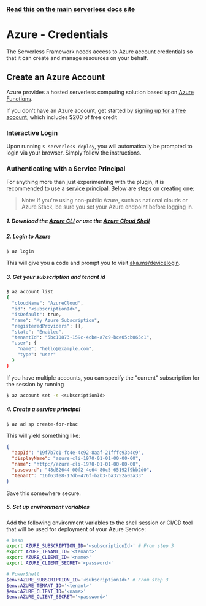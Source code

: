 <!--
title: Serverless Framework - Azure Functions Guide - Credentials
menuText: Credentials
menuOrder: 3
description: How to set up the Serverless Framework with your Azure Functions credentials
layout: Doc
-->

<!-- DOCS-SITE-LINK:START automatically generated  -->

### [Read this on the main serverless docs site](https://www.serverless.com/framework/docs/providers/azure/guide/credentials)

<!-- DOCS-SITE-LINK:END -->

# Azure - Credentials

The Serverless Framework needs access to Azure account credentials so that it can create and manage resources on your behalf.

## Create an Azure Account

Azure provides a hosted serverless computing solution based upon [Azure Functions](https://azure.microsoft.com/en-us/services/functions/).

If you don't have an Azure account, get started by [signing up for a free account](https://azure.microsoft.com/en-us/free/), which includes \$200 of free credit

### Interactive Login

Upon running `$ serverless deploy`, you will automatically be prompted to login via your browser. Simply follow the instructions.

### Authenticating with a Service Principal

For anything more than just experimenting with the plugin, it is recommended to use a [service principal](https://docs.microsoft.com/en-us/azure/active-directory/develop/app-objects-and-service-principals). Below are steps on creating one:

> Note: If you're using non-public Azure, such as national clouds or Azure Stack, be sure you set your Azure endpoint before logging in.

##### 1. Download the [Azure CLI](https://docs.microsoft.com/en-us/cli/azure/install-azure-cli) or use the [Azure Cloud Shell](https://docs.microsoft.com/en-us/azure/cloud-shell/overview)

##### 2. Login to Azure

```sh
$ az login
```

This will give you a code and prompt you to visit [aka.ms/devicelogin](https://aka.ms/devicelogin).

##### 3. Get your subscription and tenant id

```sh
$ az account list
{
  "cloudName": "AzureCloud",
  "id": "<subscriptionId>",
  "isDefault": true,
  "name": "My Azure Subscription",
  "registeredProviders": [],
  "state": "Enabled",
  "tenantId": "5bc10873-159c-4cbe-a7c9-bce05cb065c1",
  "user": {
    "name": "hello@example.com",
    "type": "user"
  }
}
```

If you have multiple accounts, you can specify the "current" subscription for the session by running

```sh
$ az account set -s <subscriptionId>
```

##### 4. Create a service principal

```sh
$ az ad sp create-for-rbac
```

This will yield something like:

```json
{
  "appId": "19f7b7c1-fc4e-4c92-8aaf-21fffc93b4c9",
  "displayName": "azure-cli-1970-01-01-00-00-00",
  "name": "http://azure-cli-1970-01-01-00-00-00",
  "password": "48d82644-00f2-4e64-80c5-65192f9bb2d0",
  "tenant": "16f63fe8-17db-476f-b2b3-ba3752a03a33"
}
```

Save this somewhere secure.

##### 5. Set up environment variables

Add the following environment variables to the shell session or CI/CD tool that will be used for deployment of your Azure Service:

```sh
# bash
export AZURE_SUBSCRIPTION_ID='<subscriptionId>' # From step 3
export AZURE_TENANT_ID='<tenant>'
export AZURE_CLIENT_ID='<name>'
export AZURE_CLIENT_SECRET='<password>'
```

```powershell
# PowerShell
$env:AZURE_SUBSCRIPTION_ID='<subscriptionId>' # From step 3
$env:AZURE_TENANT_ID='<tenant>'
$env:AZURE_CLIENT_ID='<name>'
$env:AZURE_CLIENT_SECRET='<password>'
```
